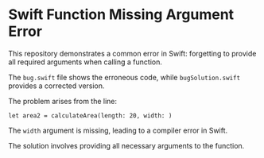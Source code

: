# Swift Function Missing Argument Error

This repository demonstrates a common error in Swift: forgetting to provide all required arguments when calling a function.

The `bug.swift` file shows the erroneous code, while `bugSolution.swift` provides a corrected version.

The problem arises from the line:

`let area2 = calculateArea(length: 20, width: )`

The `width` argument is missing, leading to a compiler error in Swift.

The solution involves providing all necessary arguments to the function.